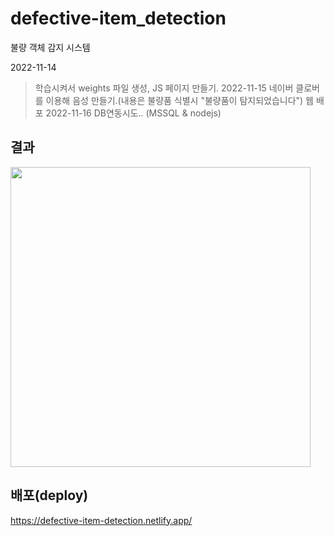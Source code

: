 # defective-item_detection
불량 객체 감지 시스템


2022-11-14
> 학습시켜서 weights 파일 생성, JS 페이지 만들기.
2022-11-15
> 네이버 클로버를 이용해 음성 만들기.(내용은 불량품 식별시 "불량품이 탐지되었습니다")
> 웹 배포
2022-11-16
> DB연동시도.. (MSSQL & nodejs)



## 결과
<img src ="https://user-images.githubusercontent.com/33335762/201943982-ee0c1d05-f334-4fd2-90d8-e8ffcbaabfa3.png" width="480"/>

## 배포(deploy)
https://defective-item-detection.netlify.app/



